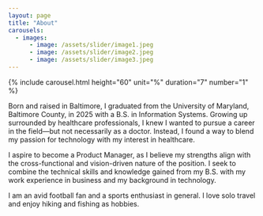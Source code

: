 ```yaml
---
layout: page
title: "About"
carousels:
  - images: 
      - image: /assets/slider/image1.jpeg
      - image: /assets/slider/image2.jpeg
      - image: /assets/slider/image3.jpeg
---
```


{% include carousel.html height="60" unit="%" duration="7" number="1" %}

Born and raised in Baltimore, I graduated from the University of Maryland, Baltimore County, in 2025 with a B.S. in Information Systems. Growing up surrounded by healthcare professionals, I knew I wanted to pursue a career in the field—but not necessarily as a doctor. Instead, I found a way to blend my passion for technology with my interest in healthcare.

I aspire to become a Product Manager, as I believe my strengths align with the cross-functional and vision-driven nature of the position. I seek to combine the technical skills and knowledge gained from my B.S. with my work experience in business and my background in technology.

I am an avid football fan and a sports enthusiast in general. I love solo travel and enjoy hiking and fishing as hobbies.

